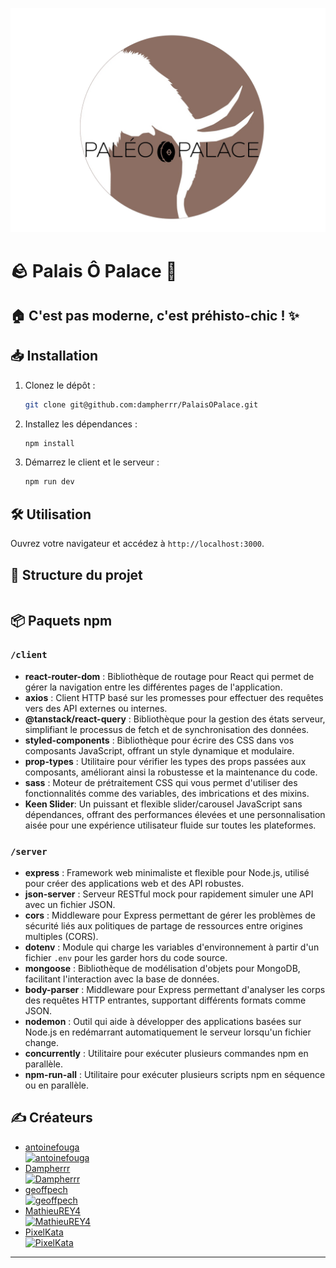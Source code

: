 ![PaleoPalace](./client/assets/media/pictures/LogoWithoutBack.png)

# 🪨 Palais Ô Palace 🐗

## :house: C'est pas moderne, c'est préhisto-chic ! ✨

## 📥 Installation

1. Clonez le dépôt :

   ```sh
   git clone git@github.com:dampherrr/PalaisOPalace.git
   ```

2. Installez les dépendances :

   ```sh
   npm install
   ```

3. Démarrez le client et le serveur :

   ```sh
   npm run dev
   ```

## 🛠️ Utilisation

Ouvrez votre navigateur et accédez à `http://localhost:3000`.

## 📂 Structure du projet

```java

```

## 📦 Paquets npm

### `/client`

- **react-router-dom** : Bibliothèque de routage pour React qui permet de gérer la navigation entre les différentes pages de l'application.
- **axios** : Client HTTP basé sur les promesses pour effectuer des requêtes vers des API externes ou internes.
- **@tanstack/react-query** : Bibliothèque pour la gestion des états serveur, simplifiant le processus de fetch et de synchronisation des données.
- **styled-components** : Bibliothèque pour écrire des CSS dans vos composants JavaScript, offrant un style dynamique et modulaire.
- **prop-types** : Utilitaire pour vérifier les types des props passées aux composants, améliorant ainsi la robustesse et la maintenance du code.
- **sass** : Moteur de prétraitement CSS qui vous permet d'utiliser des fonctionnalités comme des variables, des imbrications et des mixins.
- **Keen Slider**: Un puissant et flexible slider/carousel JavaScript sans dépendances, offrant des performances élevées et une personnalisation aisée pour une expérience utilisateur fluide sur toutes les plateformes.

### `/server`

- **express** : Framework web minimaliste et flexible pour Node.js, utilisé pour créer des applications web et des API robustes.
- **json-server** : Serveur RESTful mock pour rapidement simuler une API avec un fichier JSON.
- **cors** : Middleware pour Express permettant de gérer les problèmes de sécurité liés aux politiques de partage de ressources entre origines multiples (CORS).
- **dotenv** : Module qui charge les variables d'environnement à partir d'un fichier `.env` pour les garder hors du code source.
- **mongoose** : Bibliothèque de modélisation d'objets pour MongoDB, facilitant l'interaction avec la base de données.
- **body-parser** : Middleware pour Express permettant d'analyser les corps des requêtes HTTP entrantes, supportant différents formats comme JSON.
- **nodemon** : Outil qui aide à développer des applications basées sur Node.js en redémarrant automatiquement le serveur lorsqu'un fichier change.
- **concurrently** : Utilitaire pour exécuter plusieurs commandes npm en parallèle.
- **npm-run-all** : Utilitaire pour exécuter plusieurs scripts npm en séquence ou en parallèle.

## ✍ Créateurs

- [antoinefouga <br><img src="https://avatars.githubusercontent.com/antoinefouga" alt="antoinefouga" width="100" height="100">
](https://github.com/antoinefouga)  
- [Dampherrr <br><img src="https://avatars.githubusercontent.com/dampherrr" alt="Dampherrr" width="100" height="100">
](https://github.com/dampherrr)  
- [geoffpech <br><img src="https://avatars.githubusercontent.com/geoffpech" alt="geoffpech" width="100" height="100">
](https://github.com/geoffpech)  
- [MathieuREY4 <br><img src="https://avatars.githubusercontent.com/MathieuREY4" alt="MathieuREY4" width="100" height="100">
](https://github.com/MathieuREY4)  
- [PixelKata <br><img src="https://avatars.githubusercontent.com/PixelKata" alt="PixelKata" width="100" height="100">
](https://github.com/PixelKata)  
  
---

